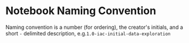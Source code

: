 # Notebook Naming Convention

Naming convention is a number (for ordering), the creator's initials, and a short `-` delimited description, e.g.`1.0-iac-initial-data-exploration`


